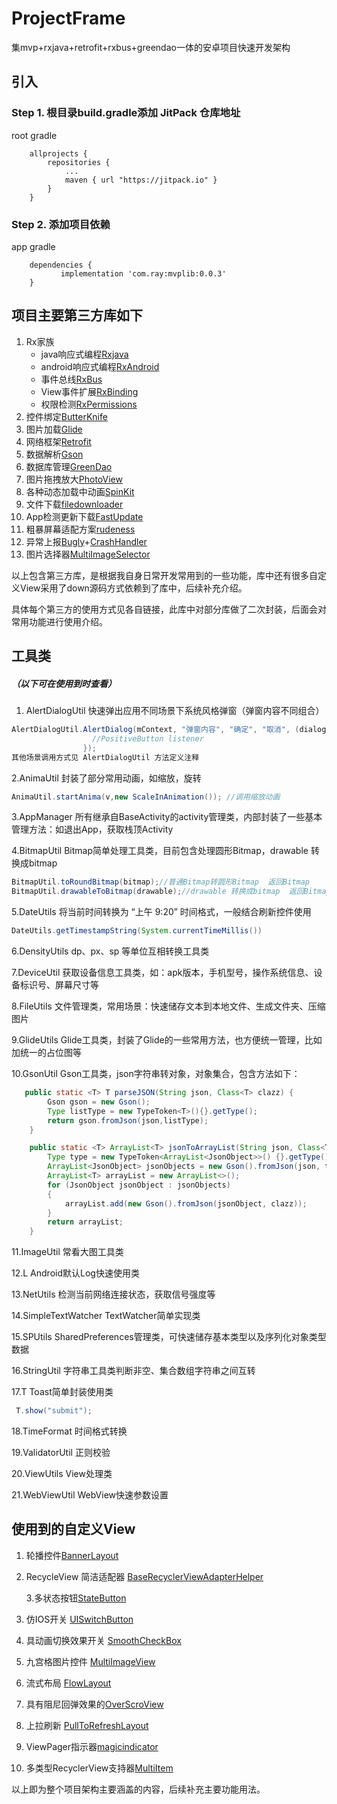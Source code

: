 # ProjectFrame

集mvp+rxjava+retrofit+rxbus+greendao一体的安卓项目快速开发架构

## 引入

### Step 1. 根目录build.gradle添加 JitPack 仓库地址

root gradle

```
    allprojects {
        repositories {
            ...
            maven { url "https://jitpack.io" }
        }
    }
```

### Step 2. 添加项目依赖

app gradle

```
	dependencies {
	       implementation 'com.ray:mvplib:0.0.3'
	}
```

## 项目主要第三方库如下

1. Rx家族
   + java响应式编程[Rxjava ](https://github.com/ReactiveX/RxJava)
   + android响应式编程[RxAndroid](https://github.com/ReactiveX/RxAndroid)
   + 事件总线[RxBus](https://github.com/AndroidKnife/RxBus)
   + View事件扩展[RxBinding ](https://github.com/JakeWharton/RxBinding)
   + 权限检测[RxPermissions](https://github.com/tbruyelle/RxPermissions)
2. 控件绑定[ButterKnife](https://github.com/JakeWharton/butterknife)
3. 图片加载[Glide](https://github.com/bumptech/glide)
4. 网络框架[Retrofit](https://github.com/square/retrofit)
5. 数据解析[Gson](https://github.com/google/gson)
6. 数据库管理[GreenDao](https://github.com/greenrobot/greenDAO)
7. 图片拖拽放大[PhotoView](https://github.com/chrisbanes/PhotoView)
8. 各种动态加载中动画[SpinKit](https://github.com/ybq/Android-SpinKit)
9. 文件下载[filedownloader](https://github.com/lingochamp/FileDownloader)
10. App检测更新下载[FastUpdate](https://github.com/Ray512512/FastUpdate)
11. 粗暴屏幕适配方案[rudeness](https://github.com/Firedamp/Rudeness)
12. 异常上报[Bugly](https://bugly.qq.com)+[CrashHandler](https://blog.csdn.net/jyp123123/article/details/62037974)
13. 图片选择器[MultiImageSelector](https://github.com/lovetuzitong/MultiImageSelector)

以上包含第三方库，是根据我自身日常开发常用到的一些功能，库中还有很多自定义View采用了down源码方式依赖到了库中，后续补充介绍。

具体每个第三方的使用方式见各自链接，此库中对部分库做了二次封装，后面会对常用功能进行使用介绍。

## 工具类 

##### （以下可在使用到时查看）

1. AlertDialogUtil 快速弹出应用不同场景下系统风格弹窗（弹窗内容不同组合）

~~~java
AlertDialogUtil.AlertDialog(mContext, "弹窗内容", "确定", "取消", (dialog, which) -> {
                  //PositiveButton listener
                });
其他场景调用方式见 AlertDialogUtil 方法定义注释              

~~~

2.AnimaUtil 封装了部分常用动画，如缩放，旋转

~~~java
AnimaUtil.startAnima(v,new ScaleInAnimation()); //调用缩放动画
~~~

3.AppManager 所有继承自BaseActivity的activity管理类，内部封装了一些基本管理方法：如退出App，获取栈顶Activity

4.BitmapUtil Bitmap简单处理工具类，目前包含处理圆形Bitmap，drawable 转换成bitmap

~~~java
BitmapUtil.toRoundBitmap(bitmap);//普通Bitmap转圆形Bitmap  返回Bitmap
BitmapUtil.drawableToBitmap(drawable);//drawable 转换成bitmap  返回Bitmap
~~~



5.DateUtils 将当前时间转换为 “上午 9:20” 时间格式，一般结合刷新控件使用

~~~java
DateUtils.getTimestampString(System.currentTimeMillis())
~~~

6.DensityUtils dp、px、sp 等单位互相转换工具类

7.DeviceUtil 获取设备信息工具类，如：apk版本，手机型号，操作系统信息、设备标识号、屏幕尺寸等

8.FileUtils 文件管理类，常用场景：快速储存文本到本地文件、生成文件夹、压缩图片

9.GlideUtils Glide工具类，封装了Glide的一些常用方法，也方便统一管理，比如加统一的占位图等

10.GsonUtil Gson工具类，json字符串转对象，对象集合，包含方法如下：

~~~java
   public static <T> T parseJSON(String json, Class<T> clazz) {
        Gson gson = new Gson();
        Type listType = new TypeToken<T>(){}.getType();
        return gson.fromJson(json,listType);
    }

    public static <T> ArrayList<T> jsonToArrayList(String json, Class<T> clazz) {
        Type type = new TypeToken<ArrayList<JsonObject>>() {}.getType();
        ArrayList<JsonObject> jsonObjects = new Gson().fromJson(json, type);
        ArrayList<T> arrayList = new ArrayList<>();
        for (JsonObject jsonObject : jsonObjects)
        {
            arrayList.add(new Gson().fromJson(jsonObject, clazz));
        }
        return arrayList;
    }
~~~

11.ImageUtil 常看大图工具类

12.L  Android默认Log快速使用类

13.NetUtils 检测当前网络连接状态，获取信号强度等

14.SimpleTextWatcher TextWatcher简单实现类

15.SPUtils SharedPreferences管理类，可快速储存基本类型以及序列化对象类型数据

16.StringUtil 字符串工具类判断非空、集合数组字符串之间互转

17.T  Toast简单封装使用类

~~~java
 T.show("submit");
~~~

18.TimeFormat 时间格式转换

19.ValidatorUtil 正则校验

20.ViewUtils View处理类

21.WebViewUtil WebView快速参数设置

## 使用到的自定义View

1. 轮播控件[BannerLayout](https://github.com/dongjunkun/BannerLayout)
2. RecycleView 简洁适配器 [BaseRecyclerViewAdapterHelper](https://github.com/CymChad/BaseRecyclerViewAdapterHelper)

   3.多状态按钮[StateButton](https://github.com/niniloveyou/StateButton)

4. 仿IOS开关 [UISwitchButton](https://blog.csdn.net/fangchao3652/article/details/44039275)

5. 具动画切换效果开关 [SmoothCheckBox](https://github.com/andyxialm/SmoothCheckBox)

6. 九宫格图片控件 [MultiImageView](https://blog.csdn.net/sw5131899/article/details/52838261) 

7. 流式布局 [FlowLayout](https://github.com/hongyangAndroid/FlowLayout)

8. 具有阻尼回弹效果的[OverScroView](https://github.com/CymChad/BaseRecyclerViewAdapterHelper)

9. 上拉刷新 [PullToRefreshLayout](https://github.com/jingchenUSTC/PullToRefreshAndLoad)

10. ViewPager指示器[magicindicator](https://github.com/hackware1993/MagicIndicator)

11. 多类型RecyclerView支持器[MultiItem](https://github.com/free46000/MultiItem)

    

以上即为整个项目架构主要涵盖的内容，后续补充主要功能用法。

